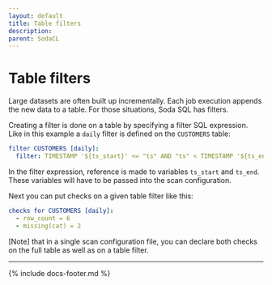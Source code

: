 ```yaml
---
layout: default
title: Table filters
description: 
parent: SodaCL
---
```


# Table filters

Large datasets are often built up incrementally. Each job execution appends the new data to a table. For those situations, Soda SQL has filters.

Creating a filter is done on a table by specifying a filter SQL expression. Like in this example a `daily` filter is defined on the `CUSTOMERS` table:
```yaml
filter CUSTOMERS [daily]:
  filter: TIMESTAMP '${ts_start}' <= "ts" AND "ts" < TIMESTAMP '${ts_end}'
```

In the filter expression, reference is made to variables `ts_start` and `ts_end`. These variables will have to be passed into the scan configuration.

Next you can put checks on a given table filter like this:
```yaml
checks for CUSTOMERS [daily]:
  - row_count = 6
  - missing(cat) = 2
```

[Note] that in a single scan configuration file, you can declare both checks on the full table as well as on a table filter.

---
{% include docs-footer.md %}
